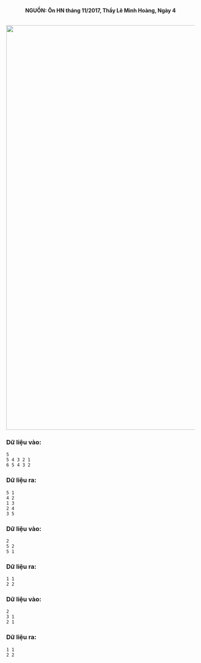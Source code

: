 **<center>NGUỒN: Ôn HN tháng 11/2017, Thầy Lê Minh Hoàng, Ngày 4</center>**
<br>

<img src="/images/problems/1023/race.svg" width=1080px>

### Dữ liệu vào:
```
5
5 4 3 2 1
6 5 4 3 2
```

### Dữ liệu ra:
```
5 1
4 2
1 3
2 4
3 5
```

### Dữ liệu vào:
```
2
5 2
5 1
```

### Dữ liệu ra:
```
1 1 
2 2
```

### Dữ liệu vào:
```
2
3 1
2 1
```

### Dữ liệu ra:
```
1 1
2 2
```